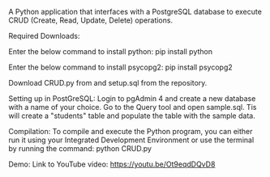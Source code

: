 A Python application that interfaces with a PostgreSQL database to execute CRUD (Create, Read, Update, Delete) operations.

Required Downloads:

Enter the below command to install python: pip install python

Enter the below command to install psycopg2: pip install psycopg2

Download CRUD.py from and setup.sql from the repository.

Setting up in PostGreSQL:
Login to pgAdmin 4 and create a new database with a name of your choice. Go to the Query tool and open sample.sql. Tis will create a "students" table and populate the table with the sample data.

Compilation:
To compile and execute the Python program, you can either run it using your Integrated Development Environment or use the terminal by running the command: python CRUD.py

Demo:
Link to YouTube video: https://youtu.be/Ot9eqdDQvD8
